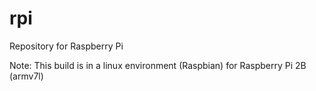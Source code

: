 # rpi
Repository for Raspberry Pi


Note: This build is in a linux environment (Raspbian) for Raspberry Pi 2B (armv7l)